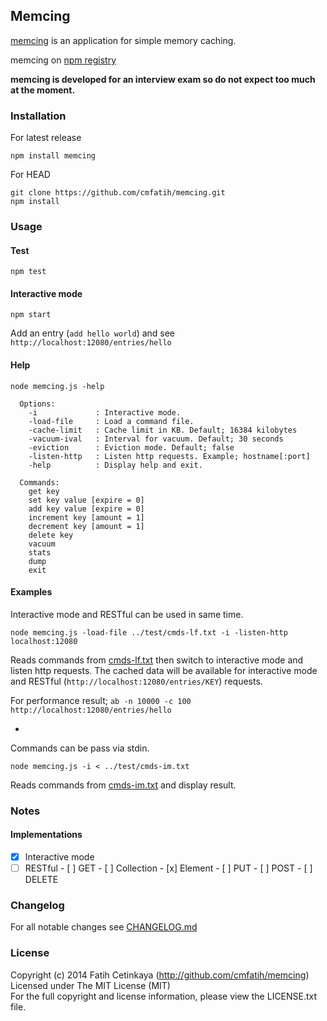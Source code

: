## Memcing

[memcing](http://github.com/cmfatih/memcing) is an application for simple memory caching.  

memcing on [npm registry](http://npmjs.org/package/memcing)  

**memcing is developed for an interview exam so do not expect too much at the moment.**  

### Installation

For latest release
```
npm install memcing
```

For HEAD
```
git clone https://github.com/cmfatih/memcing.git
npm install
```

### Usage

#### Test
```
npm test
```

#### Interactive mode
```
npm start
```
Add an entry (`add hello world`) and see `http://localhost:12080/entries/hello`

#### Help
```
node memcing.js -help
```
```
  Options:
    -i             : Interactive mode.
    -load-file     : Load a command file.
    -cache-limit   : Cache limit in KB. Default; 16384 kilobytes
    -vacuum-ival   : Interval for vacuum. Default; 30 seconds
    -eviction      : Eviction mode. Default; false
    -listen-http   : Listen http requests. Example; hostname[:port]
    -help          : Display help and exit.

  Commands:
    get key
    set key value [expire = 0]
    add key value [expire = 0]
    increment key [amount = 1]
    decrement key [amount = 1]
    delete key
    vacuum
    stats
    dump
    exit
```

#### Examples

Interactive mode and RESTful can be used in same time.
```
node memcing.js -load-file ../test/cmds-lf.txt -i -listen-http localhost:12080
```
Reads commands from [cmds-lf.txt](https://github.com/cmfatih/memcing/blob/master/test/cmds-lf.txt)
then switch to interactive mode and listen http requests. The cached data will be available for 
interactive mode and RESTful (`http://localhost:12080/entries/KEY`) requests.  

For performance result; `ab -n 10000 -c 100 http://localhost:12080/entries/hello`

-

Commands can be pass via stdin.
```
node memcing.js -i < ../test/cmds-im.txt
```
Reads commands from [cmds-im.txt](https://github.com/cmfatih/memcing/blob/master/test/cmds-im.txt)
and display result.

### Notes

#### Implementations

* [x] Interactive mode
* [ ] RESTful
      - [ ] GET
        - [ ] Collection
        - [x] Element
      - [ ] PUT
      - [ ] POST
      - [ ] DELETE

### Changelog

For all notable changes see [CHANGELOG.md](https://github.com/cmfatih/memcing/blob/master/CHANGELOG.md)

### License

Copyright (c) 2014 Fatih Cetinkaya (http://github.com/cmfatih/memcing)  
Licensed under The MIT License (MIT)  
For the full copyright and license information, please view the LICENSE.txt file.